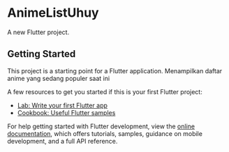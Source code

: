 # AnimeListUhuy

A new Flutter project.

## Getting Started

This project is a starting point for a Flutter application.
Menampilkan daftar anime yang sedang populer saat ini


A few resources to get you started if this is your first Flutter project:

- [Lab: Write your first Flutter app](https://docs.flutter.dev/get-started/codelab)
- [Cookbook: Useful Flutter samples](https://docs.flutter.dev/cookbook)

For help getting started with Flutter development, view the
[online documentation](https://docs.flutter.dev/), which offers tutorials,
samples, guidance on mobile development, and a full API reference.
